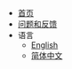 * [首页](/zh-cn/README.md)
* [问题和反馈](https://github.com/DanielLiu1123/grpc-starter/issues)
* 语言
    * [English](/en-us/)
    * [简体中文](/zh-cn/)
